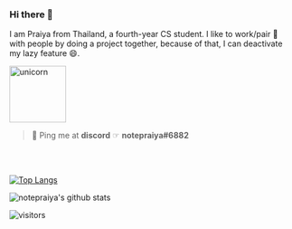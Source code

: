 ### Hi there 👋

I am Praiya from Thailand, a fourth-year CS student. I like to work/pair 👯 with people by doing a project together, because of that, I can deactivate my lazy feature 😄.

<img src="https://pixel-counter.vercel.app/api/unicorn.png" width="100" title="unicorn">

> 📌 Ping me at **discord** ☞ **notepraiya#6882**

<br/><br/>

[![Top Langs](https://github-readme-stats.vercel.app/api/top-langs/?username=notepraiya&layout=compact&theme=bear&count_private=true)](https://github.com/notepraiya)

![notepraiya's github stats](https://github-readme-stats.vercel.app/api?username=notepraiya&show_icons=true&theme=bear&count_private=true)

![visitors](https://visitor-badge.laobi.icu/badge?page_id=notepraiya.notepraiya)

